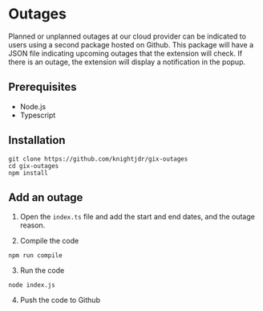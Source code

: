 # Outages

Planned or unplanned outages at our cloud provider can be indicated to users using a second package hosted on Github. This package will have a JSON file indicating upcoming outages that the extension will check. If there is an outage, the extension will display a notification in the popup.

## Prerequisites

* Node.js
* Typescript

## Installation

```
git clone https://github.com/knightjdr/gix-outages
cd gix-outages
npm install
```

## Add an outage

1. Open the `index.ts` file and add the start and end dates, and the outage reason.

2. Compile the code
```
npm run compile
```

3. Run the code
```
node index.js
```

4. Push the code to Github
